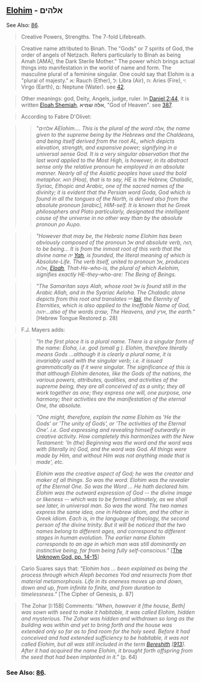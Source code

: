 ## [Elohim](/keys/ALHIM) - אלהים
See Also: [86](86).

> Creative Powers, Strengths. The 7-fold Lifebreath.

> Creative name attributed to Binah. The "Gods" or 7 spirits of God, the order of angels of Netzach. Refers particularly to Binah as being Amah [AMA], the Dark Sterile Mother." The power which brings actual things into manifestation in the world of name and form. The masculine plural of a feminine singular. One could say that Elohim is a "plural of majesty." א: Rauch (Ether), ל: Libra (Air), ה: Aries (Fire), י: Virgo (Earth), ם: Neptune (Water). see [42](42).

> Other meanings: god, Deity, Angels, judge, ruler. In [Daniel 2:44](http://biblehub.com/daniel/2-44.htm), it is written [Eloah Shemiah](387), **אלה שמיא**, "God of Heaven". see [387](387).

> According to Fabre D'Olivet: 

> > *"אלהים AElohim.... This is the plural of the word אלה, the name given to the supreme being by the Hebrews and the Chaldeans, and being itself derived from the root AL, which depicts elevation, strength, and expansive power; signifying in a universal sense God. It is a very singular observation that the last word applied to the Most High, is however, in its abstract sense only the relative pronoun he employed in an absolute manner. Nearly all of the Asiatic peoples have used the bold metaphor. הוא (Hoa), that is to say, HE is the Hebrew, Chaladic, Syriac, Ethopic and Arabic, one of the sacred names of the divinity; it is evident that the Persian word Goda, God which is found in all the tongues of the North, is derived also from the absolute pronoun [arabic], HIM-self. It is known that he Greek philosophers and Plato particularly, designated the intelligent cause of the universe in no other way than by the absolute pronoun ρο Αυρο.*

> > *"However that may be, the Hebraic name Elohim has been obviously composed of the pronoun אל and absolute verb, הוה, to be being... It is from the inmost root of this verb that the divine name יה [Yah](/keys/IH), is founded, the literal meaning of which is Absolute-Life. The verb itself, united to pronoun אל, produces אלוה, [Eloah](/keys/ALVH), That-He-who-is, the plural of which Aelohim, signifies exactly HE-they-who-are: The Being of Beings.*

> > *"The Samaritan says Alah, whose root אל is found still in the Arabic Allah, and in the Syariac Aeloha. The Chaladic alone depicts from this root and translates ייי [Iaii](/keys/III), the Eternity of Eternities, which is also applied to the Ineffable Name of God, יהוה...also of the words שמים, The Heavens, and ארץ, the earth."* [Hebrew Tongue Restored p. 28]

> F.J. Mayers adds:

> > *"In the first place it is a plural name. There is a singular form of the name: Eloha, i.e. god (small g ). Elohim, therefore literally means Gods ...although it is clearly a plural name, it is invariably used with the singular verb; i.e. it issued grammatically as if it were singular. The significance of this is that although Elohim denotes, like the Gods of the nations, the various powers, attributes, qualities, and activities of the supreme being, they are all conceived of as a unity; they all work together as one; they express one will, one purpose, one harmony; their activities are the manifestation of the eternal One, the absolute.*

> > *"One might, therefore, explain the name Elohim as 'He the Gods' or 'The unity of Gods', or 'The activities of the Eternal One'. i.e. God expressing and revealing himself outwardly in creative activity. How completely this harmonizes with the New Testament: 'In (the) Beginning was the word and the word was with (literally in) God, and the word was God. All things were made by Him, and without Him was not anything made that is made', etc.*

> > *Elohim was the creative aspect of God; he was the creator and maker of all things. So was the word. Elohim was the revealer of the Eternal One. So was the Word ... He hath declared him. Elohim was the outward expression of God -- the divine image or likeness -- which was to be formed ultimately, as we shall see later, in universal man. So was the word. The two names express the same idea, one in Hebrew idiom, and the other in Greek idiom. Each is, in the language of theology, the second person of the divine trinity. But it will be noticed that the two names belong to different ages, and correspond to different stages in human evolution. The earlier name Elohim corresponds to an age in which man was still dominantly an instinctive being, far from being fully self-conscious."* [[The Unknown God, pp. 14-15](http://www.organelle.org/as/aschap2.htm)]

> Cario Suares says that: *"Elohim has ... been explained as being the process through which Aleph becomes Yod and resurrects from that material metamorphosis. Life in its oneness moves up and down, down and up, from infinite to finite, and from duration to timelessness."* [The Cipher of Genesis, p. 87]

> The Zohar [I:15B] Comments: *"When, however it [the house, Beth] was sown with seed to make it habitable, it was called Elohim, hidden and mysterious. The Zohar was hidden and withdrawn so long as the building was within and yet to bring forth and the house was extended only so far as to find room for the holy seed. Before it had conceived and had extended sufficiency to be habitable, it was not called Elohim, but all was still included in the term [Bereshith](/keys/BRAShITh) [[913](913)]. After it had acquired the name Elohim, it brought forth offspring from the seed that had been implanted in it."* (p. 64)

### See Also: [86](86).